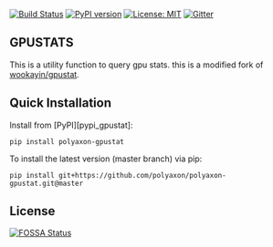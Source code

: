 [![Build Status](https://travis-ci.org/polyaxon/polyaxon-gpustat.svg?branch=master)](https://travis-ci.org/polyaxon/polyaxon-gpustat)
[![PyPI version](https://badge.fury.io/py/polyaxon-gpustat.svg)](https://badge.fury.io/py/polyaxon-gpustat)
[![License: MIT](https://img.shields.io/badge/License-MIT-green.svg)](LICENSE)
[![Gitter](https://img.shields.io/gitter/room/nwjs/nw.js.svg)](https://gitter.im/polyaxon/polyaxon)

GPUSTATS
--------

This is a utility function to query gpu stats. this is a modified fork of [wookayin/gpustat](https://github.com/wookayin/gpustat).

Quick Installation
------------------

Install from [PyPI][pypi_gpustat]:

```
pip install polyaxon-gpustat
```

To install the latest version (master branch) via pip:

```
pip install git+https://github.com/polyaxon/polyaxon-gpustat.git@master
```

License
-------

[![FOSSA Status](https://app.fossa.io/api/projects/git%2Bgithub.com%2Fpolyaxon%2Fpolyaxon-gpustat.svg?type=large)](https://app.fossa.io/projects/git%2Bgithub.com%2Fpolyaxon%2Fpolyaxon-gpustat?ref=badge_large)
